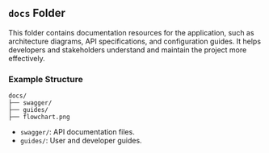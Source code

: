 ## `docs` Folder

This folder contains documentation resources for the application, such as architecture diagrams, API specifications, and configuration guides. It helps developers and stakeholders understand and maintain the project more effectively.

### Example Structure

```
docs/
├── swagger/
├── guides/
├── flowchart.png
```

- `swagger/`: API documentation files.
- `guides/`: User and developer guides.

